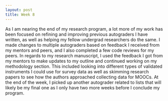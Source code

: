 ```yaml
---
layout: post
title: Week 8
---
```


As I am nearing the end of my research program, a lot more of my work has been focused on refining and improving previous autograders I have written, as well as helping my fellow undergrad researchers do the same. I made changes to multiple autograders based on feedback I received from my mentors and peers, and I also completed a few code reviews for my peers. In regards to my research manuscript, I used the feedback I got from my mentors to make updates to my outline and continued working on my methodology section. This included looking into different types of validated instruments I could use for survey data as well as skimming research papers to see how the authors approached collecting data for MOOCs. At the end of the week, I picked up another autograder related to lists that will likely be my final one as I only have two more weeks before I conclude my program. 
